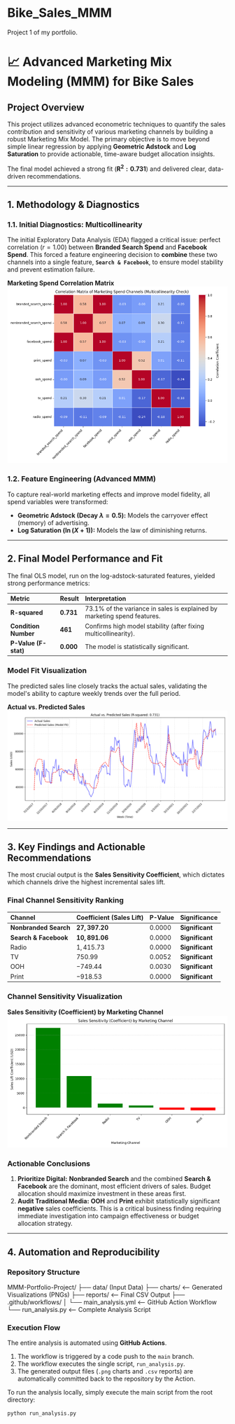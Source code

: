 # Bike_Sales_MMM
Project 1 of my portfolio. 

# 📈 Advanced Marketing Mix Modeling (MMM) for Bike Sales

## Project Overview

This project utilizes advanced econometric techniques to quantify the sales contribution and sensitivity of various marketing channels by building a robust Marketing Mix Model. The primary objective is to move beyond simple linear regression by applying **Geometric Adstock** and **Log Saturation** to provide actionable, time-aware budget allocation insights.

The final model achieved a strong fit ($\mathbf{R^2: 0.731}$) and delivered clear, data-driven recommendations.

---

## 1. Methodology & Diagnostics

### 1.1. Initial Diagnostics: Multicollinearity
The initial Exploratory Data Analysis (EDA) flagged a critical issue: perfect correlation ($r=1.00$) between **Branded Search Spend** and **Facebook Spend**. This forced a feature engineering decision to **combine** these two channels into a single feature, **`Search & Facebook`**, to ensure model stability and prevent estimation failure.

**Marketing Spend Correlation Matrix**
![Correlation Matrix of Marketing Spend Channels](charts/spend_correlation_matrix.png)

### 1.2. Feature Engineering (Advanced MMM)
To capture real-world marketing effects and improve model fidelity, all spend variables were transformed:
* **Geometric Adstock (Decay $\lambda=0.5$):** Models the carryover effect (memory) of advertising.
* **Log Saturation ($\ln(X+1)$):** Models the law of diminishing returns.

---

## 2. Final Model Performance and Fit

The final OLS model, run on the log-adstock-saturated features, yielded strong performance metrics:

| Metric | Result | Interpretation |
| :--- | :--- | :--- |
| **R-squared** | **0.731** | 73.1% of the variance in sales is explained by marketing spend features. |
| **Condition Number** | **461** | Confirms high model stability (after fixing multicollinearity). |
| **P-Value (F-stat)** | **0.000** | The model is statistically significant. |

### Model Fit Visualization

The predicted sales line closely tracks the actual sales, validating the model's ability to capture weekly trends over the full period.

**Actual vs. Predicted Sales**
![Actual vs. Predicted Sales Plot](charts/actual_vs_predicted_sales.png)

---

## 3. Key Findings and Actionable Recommendations

The most crucial output is the **Sales Sensitivity Coefficient**, which dictates which channels drive the highest incremental sales lift.

### Final Channel Sensitivity Ranking

| Channel | Coefficient (Sales Lift) | P-Value | Significance |
| :--- | :--- | :--- | :--- |
| **Nonbranded Search** | **$27,397.20$** | $0.0000$ | **Significant** |
| **Search & Facebook** | **$10,891.06$** | $0.0000$ | **Significant** |
| Radio | $1,415.73$ | $0.0000$ | **Significant** |
| TV | $750.99$ | $0.0052$ | **Significant** |
| OOH | $-749.44$ | $0.0030$ | **Significant** |
| Print | $-918.53$ | $0.0000$ | **Significant** |

### Channel Sensitivity Visualization

**Sales Sensitivity (Coefficient) by Marketing Channel**
![Channel Sensitivity Bar Chart](charts/channel_sensitivity_bar_chart.png)

### Actionable Conclusions

1.  **Prioritize Digital:** **Nonbranded Search** and the combined **Search & Facebook** are the dominant, most efficient drivers of sales. Budget allocation should maximize investment in these areas first.
2.  **Audit Traditional Media:** **OOH** and **Print** exhibit statistically significant **negative** sales coefficients. This is a critical business finding requiring immediate investigation into campaign effectiveness or budget allocation strategy.

---

## 4. Automation and Reproducibility

### Repository Structure
MMM-Portfolio-Project/ ├── data/ (Input Data) ├── charts/ <-- Generated Visualizations (PNGs) ├── reports/ <-- Final CSV Output ├── .github/workflows/ │ └── main_analysis.yml <-- GitHub Action Workflow └── run_analysis.py <-- Complete Analysis Script

### Execution Flow
The entire analysis is automated using **GitHub Actions**.

1.  The workflow is triggered by a code push to the `main` branch.
2.  The workflow executes the single script, `run_analysis.py`.
3.  The generated output files (`.png` charts and `.csv` reports) are automatically committed back to the repository by the Action.

To run the analysis locally, simply execute the main script from the root directory:

```bash
python run_analysis.py
